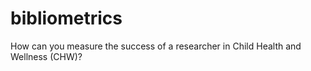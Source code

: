 # bibliometrics

How can you measure the success of a researcher in Child Health and Wellness (CHW)?
